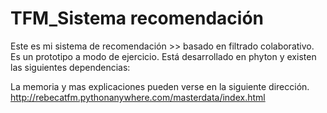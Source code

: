 # TFM_Sistema recomendación

Este es mi sistema de recomendación >> basado en filtrado colaborativo. Es un prototipo a modo de ejercicio.
Está desarrollado en phyton y existen las siguientes dependencias:



La memoria y mas explicaciones pueden verse en la siguiente dirección.
http://rebecatfm.pythonanywhere.com/masterdata/index.html


